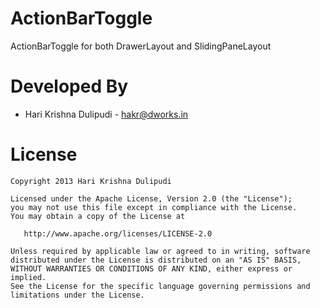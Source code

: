 ActionBarToggle
==========

ActionBarToggle for both DrawerLayout and SlidingPaneLayout


Developed By
============

* Hari Krishna Dulipudi - <hakr@dworks.in>


License
=======

    Copyright 2013 Hari Krishna Dulipudi

    Licensed under the Apache License, Version 2.0 (the "License");
    you may not use this file except in compliance with the License.
    You may obtain a copy of the License at

       http://www.apache.org/licenses/LICENSE-2.0

    Unless required by applicable law or agreed to in writing, software
    distributed under the License is distributed on an "AS IS" BASIS,
    WITHOUT WARRANTIES OR CONDITIONS OF ANY KIND, either express or implied.
    See the License for the specific language governing permissions and
    limitations under the License.





[1]: https://play.google.com/store/apps/details?id=dev.dworks.apps.anexplorer